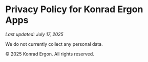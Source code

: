 # Privacy Policy for Konrad Ergon Apps

_Last updated: July 17, 2025_

We do not currently collect any personal data.

© 2025 Konrad Ergon. All rights reserved.
